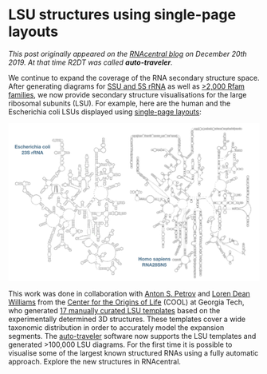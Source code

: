 # LSU structures using single-page layouts

*This post originally appeared on the [RNAcentral blog](https://blog.rnacentral.org/2019/12/rnacentral-release-14.html) on December 20th 2019. At that time R2DT was called **auto-traveler**.*

We continue to expand the coverage of the RNA secondary structure space. After generating diagrams for [SSU and 5S rRNA](./2019-06-first-structures-are-live.md) as well as [>2,000 Rfam families](./2019-09-rfam-families-in-r2dt.md), we now provide secondary structure visualisations for the large ribosomal subunits (LSU). For example, here are the human and the Escherichia coli LSUs displayed using [single-page layouts](https://journals.plos.org/plosone/article?id=10.1371/journal.pone.0088222):

![LSU example diagrams](../images/lsu-examples.png)

This work was done in collaboration with [Anton S. Petrov](https://cool.gatech.edu/people/petrov-anton) and [Loren Dean Williams](https://cool.gatech.edu/people/williams-loren-dean) from the [Center for the Origins of Life](https://cool.gatech.edu/) (COOL) at Georgia Tech, who generated [17 manually curated LSU templates](http://apollo.chemistry.gatech.edu/RibosomeGallery/) based on the experimentally determined 3D structures. These templates cover a wide taxonomic distribution in order to accurately model the expansion segments. The [auto-traveler](https://github.com/RNAcentral/R2DT) software now supports the LSU templates and generated >100,000 LSU diagrams.
For the first time it is possible to visualise some of the largest known structured RNAs using a fully automatic approach. Explore the new structures in RNAcentral.
